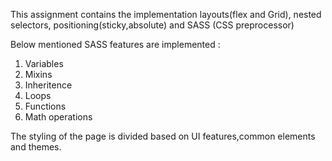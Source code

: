 This assignment contains the implementation layouts(flex and Grid), nested selectors, positioning(sticky,absolute) and SASS (CSS preprocessor)

Below mentioned SASS features are implemented :
1. Variables
2. Mixins
3. Inheritence
4. Loops
5. Functions
6. Math operations

The styling of the page is divided based on UI features,common elements and themes.
